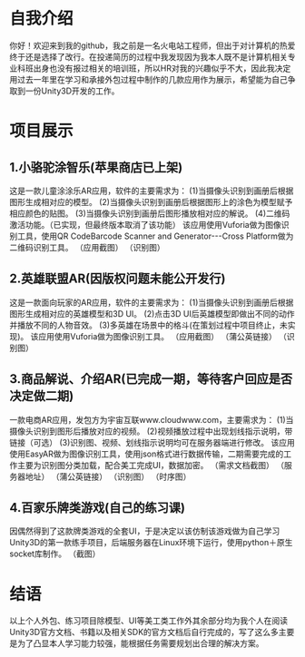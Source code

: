 # 自我介绍
你好！欢迎来到我的github，我之前是一名火电站工程师，但出于对计算机的热爱终于还是选择了改行。在投递简历的过程中我发现因为我本人既不是计算机相关专业科班出身也没有报过相关的培训班，所以HR对我的兴趣似乎不大，因此我决定用过去一年里在学习和承接外包过程中制作的几款应用作为展示，希望能为自己争取到一份Unity3D开发的工作。

# 项目展示
## 1.小骆驼涂智乐(苹果商店已上架)
这是一款儿童涂涂乐AR应用，软件的主要需求为：
(1)当摄像头识别到画册后根据图形生成相对应的模型。
(2)当摄像头识别到画册后根据图形上的涂色为模型赋予相应颜色的贴图。
(3)当摄像头识别到画册后图形播放相对应的解说。
(4)二维码激活功能。（已实现，但最终版本取消了该功能）
该应用使用Vuforia做为图像识别工具，使用QR CodeBarcode Scanner and Generator---Cross Platform做为二维码识别工具。
（应用截图）
（识别图）

## 2.英雄联盟AR(因版权问题未能公开发行)
这是一款面向玩家的AR应用，软件的主要需求为：
(1)当摄像头识别到画册后根据图形生成相对应的英雄模型和3D UI。
(2)点击3D UI后英雄模型即做出不同的动作并播放不同的人物音效。
(3)多英雄在场景中的格斗(在策划过程中项目终止，未实现)。
该应用使用Vuforia做为图像识别工具。
（应用截图）
（蒲公英链接）
（识别图）

## 3.商品解说、介绍AR(已完成一期，等待客户回应是否决定做二期)
一款电商AR应用，发包方为宇宙互联www.cloudwww.com，主要需求为：
(1)当摄像头识别到图形后播放对应的视频。
(2)视频播放过程中出现划线指示说明，带链接（可选）
(3)识别图、视频、划线指示说明均可在服务器端进行修改。
该应用使用EasyAR做为图像识别工具，使用json格式进行数据传输，二期需要完成的工作主要为识别图分类加载，配合美工完成UI，数据加密。
（需求文档截图）
（服务器地址）
（蒲公英链接）
（识别图）
（时序图）

## 4.百家乐牌类游戏(自己的练习课)
因偶然得到了这款牌类游戏的全套UI，于是决定以该仿制该游戏做为自己学习Unity3D的第一款练手项目，后端服务器在Linux环境下运行，使用python＋原生socket库制作。
（截图）

# 结语
以上个人外包、练习项目除模型、UI等美工类工作外其余部分均为我个人在阅读Unity3D官方文档、书籍以及相关SDK的官方文档后自行完成的，写了这么多主要是为了凸显本人学习能力较强，能根据任务需要规划出合理的解决方案。

